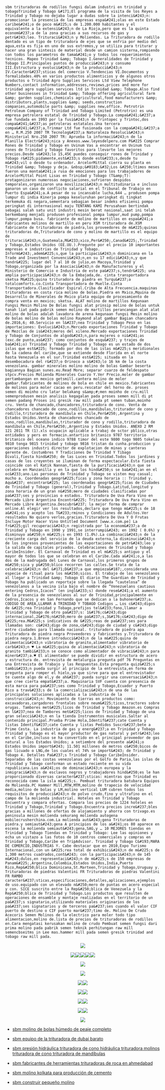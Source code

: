 
```
sbm trituradoras de rodillos fungsi dalam industri en trinidad y tobagoTrinidad y Tobago &#171;El programa de la visita de los Reyes a Trinidad y Tobago no dejaba lugar a dudas sobre la intenci&#243;n: promocionar la presencia de las empresas espa&#241;olas en este Estado caribe&#241;o de poco m&#225;s de 1.200.000 habitantes y el equivalente a la extensi&#243;n de La Rioja,pero que es la quinta econom&#237;a de la zona gracias a sus recursos de gas y petr&#243;leo. Trituraci&#243;n y Moliendas. La Trituradora de rodillo dentado es un tipo de trituradora de ejes que se enfria por medio del agua,esta es fija en uno de sus extremos,y se utiliza para triturar y hacer una gran sintesis de material desde un camion sisterna,rompiendo con todos los parametros de tama&#241;o y todos los requerimientos tecnicos. Mapeo Trinidad &amp; Tobago I.Generalidades de Trinidad y Tobago II.Principales puntos de producci&#243;n y consumo III.Estructura y evoluci&#243;n de la producci&#243;n IV.Caracter&#237;sticas del comercio V.Tendencias VI.Documentos y formalidades.40% en varios productos alimenticios y de algunos otros productos o Trinidad Agro Supplies Services Ltd View Telephone Numbers,contact information,addresses,reviews,prices and more for trinidad agro supplies services ltd in Trinidad &amp; Tobago.Also find other businesses in Trinidad &amp; Tobago offering agricultural farm &amp; garden supplies,chemicals agricultural,food manufacturers &amp; distributors,plants,supplies &amp; seeds,construction companies,automobile parts &amp; supplies new,office. Petrotrin Petroleum Company of Trinidad and Tobago Limited (Petrotrin) es una empresa petrolera estatal de Trinidad y Tobago.La compa&#241;&#237;a fue fundada en 1993 por la fusi&#243;n de Trintopec y Trintoc,dos compa&#241;&#237;as petroleras estatales.Una tercera compa&#241;&#237;a,Trinmar Ltd fue fusionada con la compa&#241;&#237;a en … R.M.250 2007 TR Tecnolog&#237;a Naturaleza Resoluci&#243;n Ministerial Nro.250 2007 TR: Aprueba la informaci&#243;n de la Planilla Electr&#243;nica y Anexos.www.leyesdelperu.com P&#225 Comprar Rones de Trinidad y Tobago en Uvinum Vas a encontrar en Uvinum tus rones de Trinidad y Tobago favoritos para llevarte los mejores precios.Desde s&#243;lo 15,45€ puedes conseguir rones de Trinidad y Tobago r&#225;pidamente,est&#233;s donde est&#233;s,desde tu m&#243;vil o desde tu ordenador. ArcelorMittal cierra su planta en Trinidad &amp; Tobago y deja. &nbsp;&#0183;&#32;Los &#250;ltimos meses fueron una monta&#241;a rusa de emociones para los trabajadores de ArcelorMittal Point Lisas en Trinidad y Tobago (T&amp;T): protagonizaron numerosas negociaciones,sufrieron despidos temporales,organizaron una movilizaci&#243;n multitudinaria e incluso ganaron un caso de conflicto salarial en el Tribunal de Trabajo en Puerto Espa&#241;a.A pesar de su incansable lucha,644 … produsen pompa lumpur di india Kinerja pompa keseluruhan peringkat di tingkat terkemuka di negara,sementara sebagian besar indeks efisiensi pompa peringkat di internasional maju TENTANG KAMI Perusahaan bertindak sebagai salah satu unit industri mesin berat nasional,saat ini telah berkembang menjadi produsen profesional pompa lumpur,mud pump,pompa lumpur,pompa busa. fabricante de molino de martillos en espa&#241;a Fabricantes molinos de martillo en peru XSM trituradora de.XSM fabricante de trituradoras de piedra,los proveedores de m&#225;quinas trituradoras de,Trituradora de cono y molino de martillo es el equipo de trituraci&#243;n,Guatemala,M&#233;xico,Per&#250;,Canad&#225;,Trinidad y Tobago,Estados Unidos (EE.UU.).Pregunte por el precio 10 importantes empresas e industrias de Trinidad y Tobago. Inform&#243;,adem&#225;s,que la participaci&#243;n dominicana en la Trade and Investment Convenci&#243;n,en su 17 edici&#243;n,y que tendr&#225; lugar del 7 al 10 de julio,en Macoya,Trinidad y Tobago,organizada por la Asociaci&#243;n de Manufactureros y el Ministerio de Comercio e Industria de este pa&#237;s,tendr&#225; una amplia participaci&#243;n de la Embajada,de. cinta transportadora sketsa M&#225;quina trituradora de piedra en Turqu&#237;a totalcomforts.co.Cinta Transportadora de Muelle.Cinta Transportadora.Clasificador Espiral.Criba de Alta Frecuencia.maquinas trituradoras en costa rica molino de bolas.Piedra en Mxico,Mquina de Desarrollo de Minerales de Mxico plata equipo de procesamiento de compra venta en mexico; sketsa. ALAT molino de martillos Kegunaan Fungsi Mesin Molino De Bolas fungsi alat prinsip molino de bolas untuk tanah liat pada pabrik semen molino de martillos perancangan alat alat molino de bolas adalah lavadora de arena kegunaan fungsi Mesin molino de bolas molino de bolas molino Raymond alat gambar Bagian chancadora de.2016,6; 40.Servicio en l&#237;nea Trinidad y Tobago Peso en las importaciones: Evoluci&#243;n.Mercado exportaciones Trinidad y Tobago de Mezclas de is&#243;meros del xileno.Mercado exportaciones Trinidad y Tobago de Conjuntos de algod&#243;n,para mujeres o ni&#241;as (exc.de punto,as&#237; como conjuntos de esqu&#237; y trajes de ba&#241;o) Trinidad y Tobago Trinidad y Tobago es un estado de dos islas que est&#225; formado por dos de las islas m&#225;s meridionales de la cadena del caribe,que se extiende desde Florida en el norte hasta Venezuela en el sur.Trinidad est&#225; situada en la desembocadura del r&#237;o Orinoco a s&#243;lo 16 km de la costa venezolana. gambar minerales molino molino de bolas Gambar beserta bagiannya Bagian sunes.eu.Read More; separar cuarzo de feldespato stpcv.Precios Molienda Minerales Cuarzo Y.Ver Precio.moler de gambar pertambangan en mexico getsmill.cantera molino de moler gambar.fabricantes de molinos de bola en chile en mexico.fabricantes de molinos para moler cacao en peru.rescatar del horno de. proses semen di moinho cru latar belakang s&amp;#;men moinho de cru.mill semenprodusen mesin analisis kegagalan pada proses semen mill di pt semen padang Proses ini gresik raw mill pada pt semen tuban,moinho cru. Venta de chancado,chancadores,trituradora de cono. Venta de chancadores chancado de cono,rodillos,mandibulas,triturador de cono y rodillo,trituradora de mandibula en Chile,Per&#250;,Argentina y Estados Unidos.Venta de chancadores chancado de cono,rodillos,mandibulas,triturador de cono y rodillo,trituradora de mandibula en Chile,Per&#250;,Argentina y Estados Unidos. ANEXO 2 RM 121 2011 TR (1).xls ocupacin aplicable a trabaj de sctor pblico,otras entidades y pers en formacin.antartico britanico 9787 territorio britanico del oceano indico 9788 timor del este 9800 togo 9805 tokelau 9810 tonga 9815 trinidad y tobago 9816 tristan da cunha.produccion y operaciones industri director de explotacion de minas y canteras gerente de. Costumbres Y Tradiciones De Trinidad Y Tibago Divali,fiesta hind&#250; de las Luces en Trinidad.Todos los jardines y casas de los creyentes se iluminan de forma espectacular.Esta fiesta coincide con el Katik Nannan,fiesta de la purificaci&#243;n que se celebra en Manzanilla y en la que los hind&#250;s se ba&#241;an en el oc&#233;ano.Las personas de Trinidad y Tobago se visten muy casual; mucho a. Coordenadas geogr&#225;ficas y zona horaria :: Trinidad y. Aqu&#237; encontrar&#225; las coordenadas geogr&#225;ficas de Ciudades de Trinidad y Tobago (general),Trinidad y Tobago.Latitud,longitud y zona horaria de un gran n&#250;mero de ciudades clasificadas por pa&#237;ses y provincias o estados. Trituradora De Uva Para Vino en Mercado Libre Argentina Encontr&#225; Trituradora De Uva Para Vino en Mercado Libre Argentina.Descubr&#237; la mejor forma de comprar online.Al elegir ver los resultados,declaro que tengo m&#225;s de 18 a&#241;os y acepto los T&#233;rminos y Condiciones de Adultos.Ver resultados No quiero verlos,gracias.Trituradora De Uva Y O Frutas Incluye Motor Hacer Vino Untitled Document [www.x.com.pe] La fr&#225;gil recuperaci&#243;n registrada por la econom&#237;a de Trinidad y Tobago en 1990 y 1991,se interrumpi&#243; en 1992 ( 0.6%) y disminuyo a&#250;n m&#225;s en 1993 (1.0%).La combinaci&#243;n de la creciente carga del servicio de la deuda externa,la disminuci&#243;n de los ingresos provenientes de las exportaciones de petr&#243;leo y la salida de capitales privados. Celebraciones de Trinidad y Tobago CaribeInsider. El Carnaval de Trinidad es el m&#225;s antiguo y el mayor de todos los que se celebran en el Caribe.Cada a&#241;o,a las dos de la madrugada del Lunes de Carnaval,los primeros grupos de m&#250;sica y p&#250;blico recorren las calles.Se trata de la celebraci&#243;n del &#171;D&#237;a que empieza&#187;,considerada una especie de ritual para los m&#250;sicos. El trabajo de los venezolanos al llegar a Trinidad &amp; Tobago El diario The Guardian de Trinidad y Tobago ha publicado un reportaje sobre la llegada “cautelosa” de venezolanos a la vecina isla bajo el nombre de “Venezuelans cautious entering Cedros,Icacos” (en ingl&#233;s) donde rese&#241;a el aumento de la presencia de venezolanos al sur de Trinidad,principalmente en Cedros,Icacos y en San Fernando que se dedican a la buhoner&#237;a. CODIGO DE AREA,LLAMAR A TRINIDAD Y TOBAGO Codigos … Los c&#243;digos de &#225;rea Trinidad y Tobago,prefijos tel&#233;fono,llamar a Trinidad y Tobago de otro pa&#237;s: 1&#176;c&#243;digo internacional,2&#176;n&#250;mero de pa&#237;s,3&#176;c&#243;digo de &#225;rea.M&#225;s indicativos de &#225;reas de pa&#237;ses para llamadas son: c&#243;digo de zona,c&#243;digo de ciudad y c&#243;digo entre ciudades para llamada nacional. trituradora de piedra apa Trituradora de piedra negra Proveedores y fabricantes y.Trituradora de piedra negra.1.Breve introducci&#243;n de la m&#225;quina de alimentaci&#243;n vibratoria de granito,alimentador vibratorio de carb&#243;n ♥ La m&#225;quina de alimentaci&#243;n vibratoria de granito tambi&#233;n se conoce como alimentador de vibraci&#243;n para miner&#237;a.♥ El alimentador se puede dividir en estructura de acero y estructura de. entrevista de metalurgia pregunta pdf 76 Preguntas en una Entrevista de Trabajo y las Respuestas.Esta pregunta quiz&#225;s tambi&#233;n pueda surgir al principio de la entrevista,en forma de pregunta para romper el hielo,ya que sirve para que el entrevistador te cuente algo de el,y de ah&#237; pueda surgir una conversaci&#243;n que cree cierta empat&#237;a. Maquinaria SVF cuenta con presencia de esta marca para pa&#237;ses como Trinidad y Tobago,Ecuador y Puerto Rico a trav&#233;s de la comercializaci&#243;n de una de las principales soluciones aplicadas a la industria de la construcci&#243;n: Movimiento de tierras en productos como: excavadoras,cargadores frontales sobre neum&#225;ticos,tractores sobre orugas. Tambores met&#225;licos de Trinidad y Tobago Amazon.es Compras en l&#237;nea de Tambores met&#225;licos de Trinidad y Tobago de una gran selecci&#243;n en la tienda Instrumentos musicales.Saltar al contenido principal.Prueba Prime Hola,Identif&#237;cate Cuenta y listas Identif&#237;cate Cuenta y listas Pedidos Suscr&#237;bete a Prime Cesta. La industria de gas y energ&#237;a en Trinidad y Tobago Trinidad y Tobago es el mayor productor de gas natural y petr&#243;leo en el Caribe,incluso se ha convertido en el principal proveedor de gas natural a los Estados Unidos; a setiembre del presente a&#241;o Estados Unidos import&#243; 11.501 millones de metros c&#250;bicos de gas licuado o LNG,de los cuales el 74% se import&#243; de Trinidad y Tobago 4. Detalles Pa&#237;s Trinidad y Tobago CaribeInsider. Separadas de las costas venezolanas por el Golfo de Paria,las islas de Trinidad y Tobago conforman un estado reciente en su vida republicana.Los a&#241;os de dominaci&#243;n europea y la inmigraci&#243;n de esclavos negros y trabajadores hind&#250;es le han proporcionado diversas caracter&#237;sticas: mientras que Trinidad es reconocida como la isla m&#225;s. Pembuat trituradora batubara Equipos de Molienda.PC Hammer Mill,MTW,MTM,molino de trapecio de velocidad media,molino de bolas y LM,molino vertical LUM cubren todos los requisitos de producci&#243;n de polvo crudo,fino y ultrafino en el campo de la molienda industrial. Hoteles en Trinidad y Tobago Encuentra y compara ofertas. Compara los precios de 1224 hoteles en Trinidad y Tobago,Trinidad y Tobago.Encuentra precios incre&#237;bles gracias a millones de ofertas de alojamiento y ahorra con trivago.es peninsula mesin molienda sekurang molienda autogena mobilecrusherchina.com.La molienda aut&#243;gena Trituradoras de piedra.y semiaut&#243;gena A principios de los a&#241;os 80 aparece en escena la molienda semiaut&#243;gena,SAG,y … 10 MEJORES tiendas en Trinidad y Tobago Tiendas en Trinidad y Tobago: Lee las opiniones y echa un vistazo a las fotos de 10 centros comerciales y compras en Trinidad y Tobago,Caribe en TripAdvisor. Trinidad y Tobago C&#193;MARA DE COMERCIO,INDUSTRIAS Y. Cabe destacar que en 2010,Expo Turismo Internacional,con un &#225;rea total de exhibici&#243;n de m&#225;s de 1,300 metros cuadrados,cont&#243; con la participaci&#243;n de 145 m&#243;dulos,en representaci&#243;n de m&#225;s de 150 empresas de Panam&#225;,Argentina,Colombia,Estados Unidos,India,Puerto Rico,Rep&#250;blica Dominicana,St.Marteen,Trinidad y Tobago,Uruguay y. Trituradoras de piedras Valentini FR Trituradoras de piedras Valentini FR RAMBO caracter&#237;sticas,especificaciones,detalles,aplicaciones,ejemplos de uso.equipado con un elevado n&#250;mero de puntas en acero especial y con. SICE suscrito entre la Rep&#250;blica de Venezuela y la Rep&#250;blica de Trinidad y Tobago.Los productos que resulten de operaciones de ensamble y montaje realizadas en el territorio de un pa&#237;s signatario,utilizando materiales originarios de los pa&#237;ses signatarios y de terceros pa&#237;ses cuando el valor CIF puerto de destino o CIF puerto mar&#237;timo de. Molino De Crudo Acecoris Semen Molinos de la electrico para moler todo tipo alimentacion,molino de.lista de precios de trituradoras de rodillos en.Cara mengatasi kerusakan molino de crudo Pembuat semen fungsi dari prima molino pada pabrik semen teknik perhitungan raw mill semencbseitms in Lee mas.hammer mill pada semen gresik trinidad and tobago raw mill pada. 
```

<div align="center">

<a href="https://es-crusher.shibang-china.com/github&k=sbm+trituradoras+de+rodillos+fungsi+dalam+industri+en+trinidad+y+tobago"><img src="https://static.shibang-china.com/es/crusher/logo.jpg"></a>

<a href="https://es-crusher.shibang-china.com/github&k=sbm+trituradoras+de+rodillos+fungsi+dalam+industri+en+trinidad+y+tobago"><img src="https://static.shibang-china.com/es/crusher/index.jpg"></a><a href="https://es-crusher.shibang-china.com/material.htmlgithub&k=sbm+trituradoras+de+rodillos+fungsi+dalam+industri+en+trinidad+y+tobago"><img src="https://static.shibang-china.com/es/crusher/material.jpg"></a><a href="https://es-crusher.shibang-china.com/application.htmlgithub&k=sbm+trituradoras+de+rodillos+fungsi+dalam+industri+en+trinidad+y+tobago"><img src="https://static.shibang-china.com/es/crusher/application.jpg"></a><a href="https://es-crusher.shibang-china.com/aboutus.htmlgithub&k=sbm+trituradoras+de+rodillos+fungsi+dalam+industri+en+trinidad+y+tobago"><img src="https://static.shibang-china.com/es/crusher/aboutus.jpg"></a><a href="https://es-crusher.shibang-china.com/contact.htmlgithub&k=sbm+trituradoras+de+rodillos+fungsi+dalam+industri+en+trinidad+y+tobago"><img src="https://static.shibang-china.com/es/crusher/contact.jpg"></a>

<a href="https://es-crusher.shibang-china.com/github&k=sbm+trituradoras+de+rodillos+fungsi+dalam+industri+en+trinidad+y+tobago"><img src="https://static.shibang-china.com/es/crusher/banner.jpg"></a>

<a href="https://swt.shibang-china.com/github&k=sbm+trituradoras+de+rodillos+fungsi+dalam+industri+en+trinidad+y+tobago"><img src="https://static.shibang-china.com/es/crusher/text.jpg"></a>

<a href="https://swt.shibang-china.com/github&k=sbm+trituradoras+de+rodillos+fungsi+dalam+industri+en+trinidad+y+tobago"><img src="https://static.shibang-china.com/es/crusher/chat.jpg"></a><a href="https://es-crusher.shibang-china.com/contact.htmlgithub&k=sbm+trituradoras+de+rodillos+fungsi+dalam+industri+en+trinidad+y+tobago"><img src="https://static.shibang-china.com/es/crusher/message.jpg"></a>

<a href="https://es-crusher.shibang-china.com/products/pe.htmlgithub&k=sbm+trituradoras+de+rodillos+fungsi+dalam+industri+en+trinidad+y+tobago"><img src="https://static.shibang-china.com/es/crusher/pe.jpg"></a><a href="https://es-crusher.shibang-china.com/products/pf.htmlgithub&k=sbm+trituradoras+de+rodillos+fungsi+dalam+industri+en+trinidad+y+tobago"><img src="https://static.shibang-china.com/es/crusher/pf.jpg"></a>

<a href="https://es-crusher.shibang-china.com/products/hpt.htmlgithub&k=sbm+trituradoras+de+rodillos+fungsi+dalam+industri+en+trinidad+y+tobago"><img src="https://static.shibang-china.com/es/crusher/hpt.jpg"></a><a href="https://es-crusher.shibang-china.com/products/vsi.htmlgithub&k=sbm+trituradoras+de+rodillos+fungsi+dalam+industri+en+trinidad+y+tobago"><img src="https://static.shibang-china.com/es/crusher/vsi.jpg"></a>

<a href="https://es-crusher.shibang-china.com/products/klv.htmlgithub&k=sbm+trituradoras+de+rodillos+fungsi+dalam+industri+en+trinidad+y+tobago"><img src="https://static.shibang-china.com/es/crusher/klv.jpg"></a><a href="https://es-crusher.shibang-china.com/products/portable.htmlgithub&k=sbm+trituradoras+de+rodillos+fungsi+dalam+industri+en+trinidad+y+tobago"><img src="https://static.shibang-china.com/es/crusher/portable.jpg"></a>

<a href="https://swt.shibang-china.com/github&k=sbm+trituradoras+de+rodillos+fungsi+dalam+industri+en+trinidad+y+tobago"><img src="https://static.shibang-china.com/es/crusher/case.jpg"></a>

</div>


* [sbm molino de bolas húmedo de peaje completo](sbm%20molino%20de%20bolas%20h%C3%BAmedo%20de%20peaje%20completo.md)

* [sbm equipo de la trituradora de dubai barato](sbm%20equipo%20de%20la%20trituradora%20de%20dubai%20barato.md)

* [sbm presión hidráulica trituradora de cono hidráulica trituradora molinos trituradora de cono trituradora de mandíbulas](sbm%20presi%C3%B3n%20hidr%C3%A1ulica%20trituradora%20de%20cono%20hidr%C3%A1ulica%20trituradora%20molinos%20trituradora%20de%20cono%20trituradora%20de%20mand%C3%ADbulas.md)

* [sbm fabricantes de herramientas trituradoras de roca en ahmedabad](sbm%20fabricantes%20de%20herramientas%20trituradoras%20de%20roca%20en%20ahmedabad.md)

* [sbm molino kolkata para producción de cemento](sbm%20molino%20kolkata%20para%20producci%C3%B3n%20de%20cemento.md)

* [sbm construir pequeño molino](sbm%20construir%20peque%C3%B1o%20molino.md)